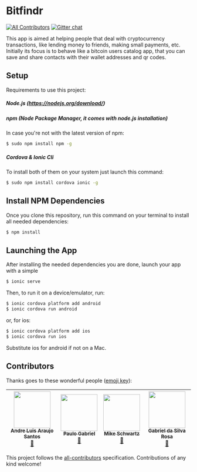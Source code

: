 # Bitfindr
[![All Contributors](https://img.shields.io/badge/all_contributors-4-orange.svg?style=flat-square)](#contributors)
[![Gitter chat](https://img.shields.io/badge/chat-on_gitter-008080.svg?style=flat-square)](https://gitter.im/bitfindr)

This app is aimed at helping people that deal with cryptocurrency transactions, like lending money to friends, making small payments, etc. Initially its focus is to behave like a bitcoin users catalog app, that you can save and share contacts with their wallet addresses and qr codes.

## Setup

Requirements to use this project:

##### Node.js (https://nodejs.org/download/)

##### npm (Node Package Manager, it comes with node.js installation)
In case you're not with the latest version of npm:
```sh
$ sudo npm install npm -g
```

##### Cordova & Ionic Cli
To install both of them on your system just launch this command:
```sh
$ sudo npm install cordova ionic -g
```

## Install NPM Dependencies
Once you clone this repository, run this command on your terminal to install all needed dependencies:
```sh
$ npm install
```

## Launching the App
After installing the needed dependencies you are done, launch your app with a simple
```sh
$ ionic serve
```

Then, to run it on a device/emulator, run:

```bash
$ ionic cordova platform add android
$ ionic cordova run android
```

or, for ios:

```bash
$ ionic cordova platform add ios
$ ionic cordova run ios
```

Substitute ios for android if not on a Mac.


## Contributors

Thanks goes to these wonderful people ([emoji key](https://github.com/kentcdodds/all-contributors#emoji-key)):

<!-- ALL-CONTRIBUTORS-LIST:START - Do not remove or modify this section -->
| [<img src="https://avatars1.githubusercontent.com/u/20783450?v=4" width="100px;"/><br /><sub>Andre Luis Araujo Santos</sub>](https://github.com/andrelas1)<br />[🤔](#ideas-andrelas1 "Ideas, Planning, & Feedback") | [<img src="https://avatars3.githubusercontent.com/u/9358427?v=4" width="100px;"/><br /><sub>Paulo Gabriel</sub>](https://github.com/paulonotz0r)<br />[🔧](#tool-paulonotz0r "Tools") | [<img src="https://avatars2.githubusercontent.com/u/5252921?v=4" width="100px;"/><br /><sub>Mike Schwartz</sub>](https://github.com/mike8161990)<br />[📖](https://github.com/bitfindr/bitfindr/commits?author=mike8161990 "Documentation") | [<img src="https://avatars3.githubusercontent.com/u/13604523?v=4" width="100px;"/><br /><sub>Gabriel da Silva Rosa</sub>](https://github.com/gdsrosa)<br />[📖](https://github.com/bitfindr/bitfindr/commits?author=gdsrosa "Documentation") |
| :---: | :---: | :---: | :---: |
<!-- ALL-CONTRIBUTORS-LIST:END -->

This project follows the [all-contributors](https://github.com/kentcdodds/all-contributors) specification. Contributions of any kind welcome!
